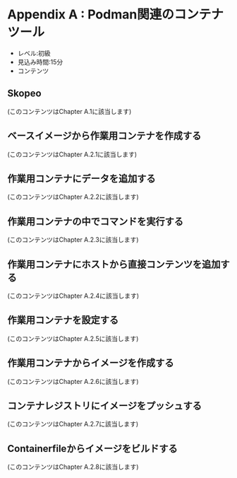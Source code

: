 # Appendix A : Podman関連のコンテナツール
- レベル:初級
- 見込み時間:15分
- コンテンツ

## Skopeo
(このコンテンツはChapter A.1に該当します)

## ベースイメージから作業用コンテナを作成する
(このコンテンツはChapter A.2.1に該当します)

## 作業用コンテナにデータを追加する
(このコンテンツはChapter A.2.2に該当します)

## 作業用コンテナの中でコマンドを実行する
(このコンテンツはChapter A.2.3に該当します)

## 作業用コンテナにホストから直接コンテンツを追加する
(このコンテンツはChapter A.2.4に該当します)

## 作業用コンテナを設定する
(このコンテンツはChapter A.2.5に該当します)

## 作業用コンテナからイメージを作成する
(このコンテンツはChapter A.2.6に該当します)

## コンテナレジストリにイメージをプッシュする
(このコンテンツはChapter A.2.7に該当します)

## Containerfileからイメージをビルドする
(このコンテンツはChapter A.2.8に該当します)